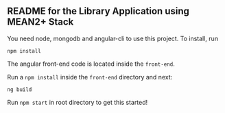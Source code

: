 ## README for the Library Application using MEAN2+ Stack

You need node, mongodb and angular-cli to use this project. To install, run

```
npm install
```

The angular front-end code is located inside the `front-end`. 

Run a `npm install` inside the `front-end` directory and next: 

```
ng build
```

Run `npm start` in root directory to get this started!

